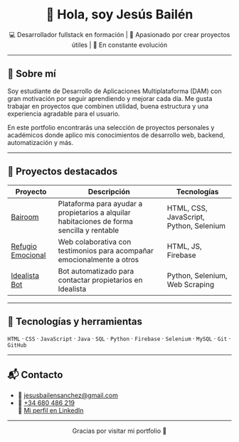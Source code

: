 <h1 align="center">👋 Hola, soy Jesús Bailén</h1>
<p align="center">💻 Desarrollador fullstack en formación | 🚀 Apasionado por crear proyectos útiles | 🧠 En constante evolución</p>

---

## 🧠 Sobre mí

Soy estudiante de Desarrollo de Aplicaciones Multiplataforma (DAM) con gran motivación por seguir aprendiendo y mejorar cada día. Me gusta trabajar en proyectos que combinen utilidad, buena estructura y una experiencia agradable para el usuario.

En este portfolio encontrarás una selección de proyectos personales y académicos donde aplico mis conocimientos de desarrollo web, backend, automatización y más.

---

## 🚀 Proyectos destacados

| Proyecto | Descripción | Tecnologías |
|----------|-------------|-------------|
| [Bairoom](./projects/bairoom) | Plataforma para ayudar a propietarios a alquilar habitaciones de forma sencilla y rentable | HTML, CSS, JavaScript, Python, Selenium |
| [Refugio Emocional](./projects/refugio-emocional) | Web colaborativa con testimonios para acompañar emocionalmente a otros | HTML, JS, Firebase |
| [Idealista Bot](./projects/idealista-bot) | Bot automatizado para contactar propietarios en Idealista | Python, Selenium, Web Scraping |

---

## 🧰 Tecnologías y herramientas

`HTML` · `CSS` · `JavaScript` · `Java` · `SQL` · `Python` · `Firebase` · `Selenium` · `MySQL` · `Git` · `GitHub`

---

## 📬 Contacto

- 📧 jesusbailensanchez@gmail.com  
- 📱 [+34 680 486 219](tel:+34680486219)  
🔗 [Mi perfil en LinkedIn](https://www.linkedin.com/in/jes%C3%BAs-bail%C3%A9n-0752a121b/)


---

<p align="center">Gracias por visitar mi portfolio 🙌</p>
